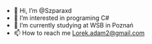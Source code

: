 - 👋 Hi, I’m @Szparaxd
- 👀 I’m interested in programing C#
- 🌱 I’m currently studying at WSB in Poznań
- 📫 How to reach me Lorek.adam2@gmail.com

